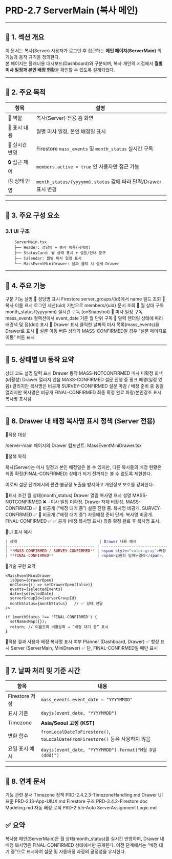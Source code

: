 # PRD-2.7 ServerMain (복사 메인)

---

## 🧩 1. 섹션 개요

이 문서는 복사(Server) 사용자가 로그인 후 접근하는 **메인 페이지(ServerMain)** 의 기능과 동작 규칙을 정의한다.  
본 페이지는 플래너용 대시보드(Dashboard)와 구분되며, 복사 개인의 시점에서 **월별 미사 일정과 본인 배정 현황**을 확인할 수 있도록 설계되었다.

---

## 🧩 2. 주요 목적

| 항목 | 설명 |
|------|------|
| 🎯 역할 | 복사(Server) 전용 홈 화면 |
| 📅 표시 내용 | 월별 미사 일정, 본인 배정일 표시 |
| 🔁 실시간 반영 | Firestore `mass_events` 및 `month_status` 실시간 구독 |
| 🔒 접근 제어 | `members.active = true` 인 사용자만 접근 가능 |
| 🕓 상태 반영 | `month_status/{yyyymm}.status` 값에 따라 달력/Drawer 표시 변경 |

---

## 🧩 3. 주요 구성 요소

### 3.1 UI 구조

```tsx
    ServerMain.tsx
    ├── Header: 성당명 + 복사 이름(세례명)
    ├── StatusCard: 월 상태 표시 + 설문/안내 문구
    ├── Calendar: 월별 미사 일정 표시
    └── MassEventMiniDrawer: 날짜 클릭 시 상세 Drawer
```

---

## 🧩 4. 주요 기능

구분 기능 설명
🔹 성당명 표시 Firestore server_groups/{id}에서 name 필드 조회
🔹 복사 이름 표시 로그인 세션(uid) 기반으로 members/{uid} 문서 조회
🔹 월 상태 구독 month_status/{yyyymm} 실시간 구독 (onSnapshot)
🔹 미사 일정 구독 mass_events 컬렉션에서 event_date 기준 월 단위 구독
🔹 달력 렌더링 상태에 따라 배경색 및 점(dot) 표시
🔹 Drawer 표시 클릭한 날짜의 미사 목록(mass_events)을 Drawer로 표시
🔹 설문 이동 버튼 상태가 MASS-CONFIRMED일 경우 “설문 페이지로 이동” 버튼 표시

---

## 🧩 5. 상태별 UI 동작 요약

상태 코드 설명 달력 표시 Drawer 동작
MASS-NOTCONFIRMED 미사 미확정 회색 (비활성) Drawer 열리지 않음
MASS-CONFIRMED 설문 진행 중 핑크 배경(일정 있음) 열리지만 복사명은 비공개
SURVEY-CONFIRMED 설문 마감 / 배정 준비 중 동일 열리지만 복사명은 비공개
FINAL-CONFIRMED 최종 확정 완료 파랑/본인강조 표시 복사명 표시됨

---

## 🧩 6. Drawer 내 배정 복사명 표시 정책 (Server 전용)

📍적용 대상

/server-main 페이지의 Drawer 컴포넌트: MassEventMiniDrawer.tsx

📍정책 목적

복사(Server)는 미사 일정과 본인 배정일은 볼 수 있지만,
다른 복사들의 배정 현황은 최종 확정(FINAL-CONFIRMED) 상태가 되기 전까지는 볼 수 없도록 제한한다.

이로써 설문 단계에서의 편견·불공정 노출을 방지하고 개인정보 보호를 강화한다.

📍표시 조건
월 상태(month_status) Drawer 열림 복사명 표시 설명
MASS-NOTCONFIRMED ❌ - 미사 일정 미확정. Drawer 자체 비활성.
MASS-CONFIRMED ✅ 🚫 비공개 (“배정 대기 중”) 설문 진행 중. 복사명 비공개.
SURVEY-CONFIRMED ✅ 🚫 비공개 (“배정 대기 중”) 자동배정 준비 단계. 복사명 비공개.
FINAL-CONFIRMED ✅ ✅ 공개 (배정 복사명 표시) 최종 확정 완료 후 복사명 표시.

📍UI 표시 예시

```lua
| 상태                                    | Drawer 내용 예시                                 |
| ------------------------------------- | -------------------------------------------- |
| **MASS-CONFIRMED / SURVEY-CONFIRMED** | <span style="color:gray">배정 대기 중</span>      |
| **FINAL-CONFIRMED**                   | <span>김한희 임마누엘라</span>, <span>황지안 클라라</span> |
```

📍기술 구현 요약

```tsx ServerMain.tsx
<MassEventMiniDrawer
  isOpen={drawerOpen}
  onClose={() => setDrawerOpen(false)}
  events={selectedEvents}
  date={selectedDate}
  serverGroupId={serverGroupId}
  monthStatus={monthStatus}   // ✅ 상태 전달
/>
```

```tsx MassEventMiniDrawer.tsx
if (monthStatus !== 'FINAL-CONFIRMED') {
  setNamesMap({});
  return; // 이름조회 비활성화 → “배정 대기 중” 표시
}
```

📍적용 결과
사용자 배정 복사명 표시 여부
Planner (Dashboard, Drawer) ✅ 항상 표시
Server (ServerMain, MiniDrawer) ✅ 단, FINAL-CONFIRMED일 때만 표시

---

## 🧩 7. 날짜 처리 및 기준 시간

| 항목           | 내용                                                                    |
| ------------ | --------------------------------------------------------------------- |
| Firestore 저장 | `mass_events.event_date = "YYYYMMDD"`                                 |
| 표시 기준        | `dayjs(event_date, "YYYYMMDD")`                                       |
| Timezone     | **Asia/Seoul 고정 (KST)**                                               |
| 변환 함수        | `fromLocalDateToFirestore()`, `toLocalDateFromFirestore()` 등은 사용하지 않음 |
| 요일 표시 예시     | `dayjs(event_date, "YYYYMMDD").format("M월 D일 (ddd)")`                 |

---

## 🧩 8. 연계 문서

기능 관련 문서
Timezone 정책 PRD-2.4.2.3-TimezoneHandling.md
Drawer UI 표준 PRD-2.13-App-UIUX.md
Firestore 구조 PRD-3.4.2-Firestore doc Modeling.md
자동 배정 로직 PRD-2.5.5-Auto ServerAssignment Logic.md

## ✅ 요약

복사용 메인(ServerMain)은 월 상태(month_status)를 실시간 반영하며,
Drawer 내 배정 복사명은 FINAL-CONFIRMED 상태에서만 공개된다.
이전 단계에서는 “배정 대기 중”으로 표시하여 설문 및 자동배정 과정의 공정성을 유지한다.
